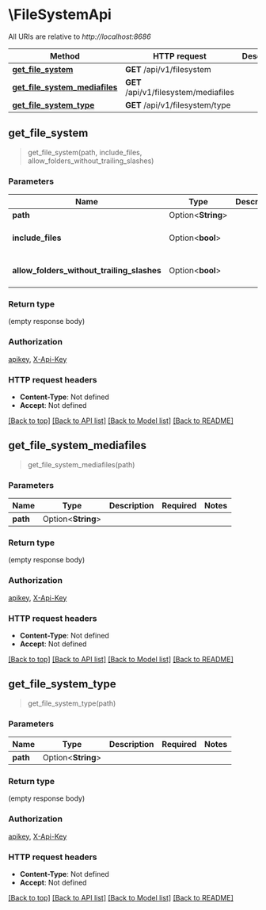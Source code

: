 # \FileSystemApi

All URIs are relative to *http://localhost:8686*

Method | HTTP request | Description
------------- | ------------- | -------------
[**get_file_system**](FileSystemApi.md#get_file_system) | **GET** /api/v1/filesystem | 
[**get_file_system_mediafiles**](FileSystemApi.md#get_file_system_mediafiles) | **GET** /api/v1/filesystem/mediafiles | 
[**get_file_system_type**](FileSystemApi.md#get_file_system_type) | **GET** /api/v1/filesystem/type | 



## get_file_system

> get_file_system(path, include_files, allow_folders_without_trailing_slashes)


### Parameters


Name | Type | Description  | Required | Notes
------------- | ------------- | ------------- | ------------- | -------------
**path** | Option<**String**> |  |  |
**include_files** | Option<**bool**> |  |  |[default to false]
**allow_folders_without_trailing_slashes** | Option<**bool**> |  |  |[default to false]

### Return type

 (empty response body)

### Authorization

[apikey](../README.md#apikey), [X-Api-Key](../README.md#X-Api-Key)

### HTTP request headers

- **Content-Type**: Not defined
- **Accept**: Not defined

[[Back to top]](#) [[Back to API list]](../README.md#documentation-for-api-endpoints) [[Back to Model list]](../README.md#documentation-for-models) [[Back to README]](../README.md)


## get_file_system_mediafiles

> get_file_system_mediafiles(path)


### Parameters


Name | Type | Description  | Required | Notes
------------- | ------------- | ------------- | ------------- | -------------
**path** | Option<**String**> |  |  |

### Return type

 (empty response body)

### Authorization

[apikey](../README.md#apikey), [X-Api-Key](../README.md#X-Api-Key)

### HTTP request headers

- **Content-Type**: Not defined
- **Accept**: Not defined

[[Back to top]](#) [[Back to API list]](../README.md#documentation-for-api-endpoints) [[Back to Model list]](../README.md#documentation-for-models) [[Back to README]](../README.md)


## get_file_system_type

> get_file_system_type(path)


### Parameters


Name | Type | Description  | Required | Notes
------------- | ------------- | ------------- | ------------- | -------------
**path** | Option<**String**> |  |  |

### Return type

 (empty response body)

### Authorization

[apikey](../README.md#apikey), [X-Api-Key](../README.md#X-Api-Key)

### HTTP request headers

- **Content-Type**: Not defined
- **Accept**: Not defined

[[Back to top]](#) [[Back to API list]](../README.md#documentation-for-api-endpoints) [[Back to Model list]](../README.md#documentation-for-models) [[Back to README]](../README.md)


